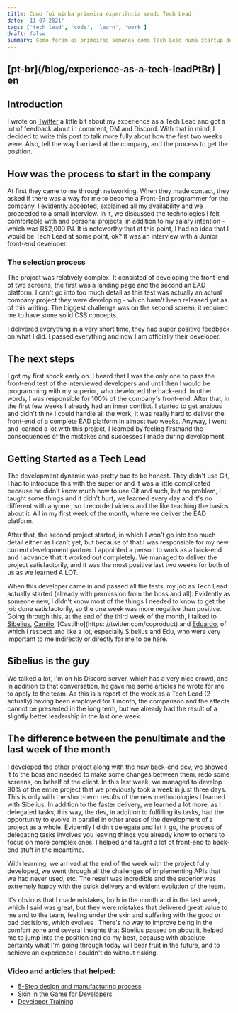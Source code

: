 ```yaml
---
title: Como foi minha primeira experiência sendo Tech Lead
date: '11-07-2021'
tags: ['tech lead', 'code', 'learn', 'work']
draft: false
summary: Como foram as primeiras semanas como Tech Lead numa startup de tecnologia?
---
```


<h2>[pt-br](/blog/experience-as-a-tech-leadPtBr) | en</h2>

## Introduction

I wrote on [Twitter](https://twitter.com/vit0rrk/status/1456382675720224770) a little bit about my experience as a Tech Lead and got a lot of feedback about in comment, DM and Discord. With that in mind, I decided to write this post to talk more fully about how the first two weeks were. Also, tell the way I arrived at the company, and the process to get the position.

## How was the process to start in the company

At first they came to me through networking. When they made contact, they asked if there was a way for me to become a Front-End programmer for the company. I evidently accepted, explained all my availability and we proceeded to a small interview. In it, we discussed the technologies I felt comfortable with and personal projects, in addition to my salary intention - which was R$2,000 PJ. It is noteworthy that at this point, I had no idea that I would be Tech Lead at some point, ok? It was an interview with a Junior front-end developer.

### The selection process

The project was relatively complex. It consisted of developing the front-end of two screens, the first was a landing page and the second an EAD platform. I can't go into too much detail as this test was actually an actual company project they were developing - which hasn't been released yet as of this writing. The biggest challenge was on the second screen, it required me to have some solid CSS concepts.

I delivered everything in a very short time, they had super positive feedback on what I did. I passed everything and now I am officially their developer.

## The next steps

I got my first shock early on. I heard that I was the only one to pass the front-end test of the interviewed developers and until then I would be programming with my superior, who developed the back-end. In other words, I was responsible for 100% of the company's front-end. After that, in the first few weeks I already had an inner conflict. I started to get anxious and didn't think I could handle all the work, it was really hard to deliver the front-end of a complete EAD platform in almost two weeks. Anyway, I went and learned a lot with this project, I learned by feeling firsthand the consequences of the mistakes and successes I made during development.

## Getting Started as a Tech Lead

The development dynamic was pretty bad to be honest. They didn't use Git, I had to introduce this with the superior and it was a little complicated because he didn't know much how to use Git and such, but no problem, I taught some things and it didn't hurt, we learned every day and it's no different with anyone , so I recorded videos and the like teaching the basics about it. All in my first week of the month, where we deliver the EAD platform.

After that, the second project started, in which I won't go into too much detail either as I can't yet, but because of that I was responsible for my new current development partner. I appointed a person to work as a back-end and I advance that it worked out completely. We managed to deliver the project satisfactorily, and it was the most positive last two weeks for both of us as we learned A LOT.

When this developer came in and passed all the tests, my job as Tech Lead actually started (already with permission from the boss and all). Evidently as someone new, I didn't know most of the things I needed to know to get the job done satisfactorily, so the one week was more negative than positive. Going through this, at the end of the third week of the month, I talked to [Sibelius](https://twitter.com/sseraphini), [Camilo](https://twitter.com/OCam_l), [Castilho](https: //twitter.com/coproduct) and [Eduardo](https://twitter.com/TheEduardoRFS), of which I respect and like a lot, especially Sibelius and Edu, who were very important to me indirectly or directly for me to be here.

## Sibelius is the guy

We talked a lot, I'm on his Discord server, which has a very nice crowd, and in addition to that conversation, he gave me some articles he wrote for me to apply to the team. As this is a report of the week as a Tech Lead (2 actually) having been employed for 1 month, the comparison and the effects cannot be presented in the long term, but we already had the result of a slightly better leadership in the last one week.

## The difference between the penultimate and the last week of the month

I developed the other project along with the new back-end dev, we showed it to the boss and needed to make some changes between them, redo some screens, on behalf of the client. In this last week, we managed to develop 90% of the entire project that we previously took a week in just three days. This is only with the short-term results of the new methodologies I learned with Sibelius. In addition to the faster delivery, we learned a lot more, as I delegated tasks, this way, the dev, in addition to fulfilling its tasks, had the opportunity to evolve in parallel in other areas of the development of a project as a whole. Evidently I didn't delegate and let it go, the process of delegating tasks involves you leaving things you already know to others to focus on more complex ones. I helped and taught a lot of front-end to back-end stuff in the meantime.

With learning, we arrived at the end of the week with the project fully developed, we went through all the challenges of implementing APIs that we had never used, etc. The result was incredible and the superior was extremely happy with the quick delivery and evident evolution of the team.

It's obvious that I made mistakes, both in the month and in the last week, which I said was great, but they were mistakes that delivered great value to me and to the team, feeling under the skin and suffering with the good or bad decisions, which evolves . There's no way to improve being in the comfort zone and several insights that Sibelius passed on about it, helped me to jump into the position and do my best, because with absolute certainty what I'm going through today will bear fruit in the future, and to achieve an experience I couldn't do without risking.

### Video and articles that helped:

- [5-Step design and manufacturing process](https://twitter.com/TrungTPhan/status/1425476793327259651)
- [Skin in the Game for Developers](https://sibelius.substack.com/p/skin-in-the-game-for-developers)
- [Developer Training](https://sibelius.substack.com/p/developer-training)
